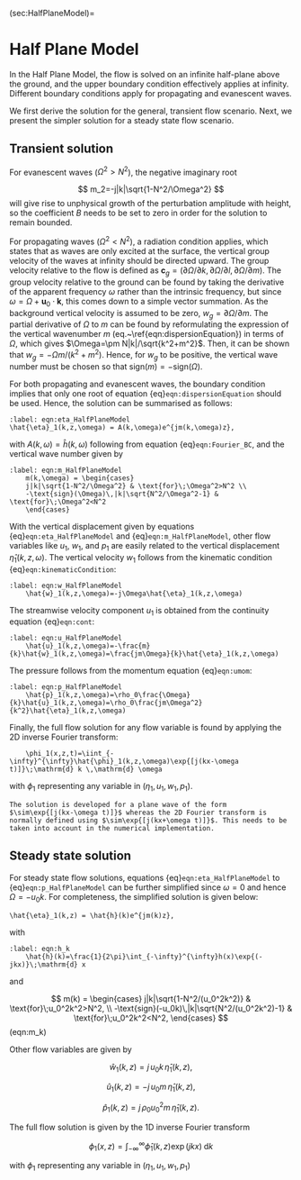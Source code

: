 (sec:HalfPlaneModel)=
# Half Plane Model

In the Half Plane Model, the flow is solved on an infinite half-plane above the ground, and the upper boundary condition effectively applies at infinity. Different boundary conditions apply for propagating and evanescent waves.

We first derive the solution for the general, transient flow scenario. Next, we present the simpler solution for a steady state flow scenario.

## Transient solution

For evanescent waves ($\Omega^2>N^2$), the negative imaginary root

$$
    m_2=-j|k|\sqrt{1-N^2/\Omega^2}
$$
will give rise to unphysical growth of the perturbation amplitude with height, so the coefficient $B$ needs to be set to zero in order for the solution to remain bounded.

For propagating waves ($\Omega^2<N^2$), a radiation condition applies, which states that as waves are only excited at the surface, the vertical group velocity of the waves at infinity should be directed upward. The group velocity relative to the flow is defined as $\mathbf{c}_g=(\partial\Omega/\partial k,\partial\Omega/\partial l,\partial\Omega/\partial m)$. The group velocity relative to the ground can be found by taking the derivative of the apparent frequency $\omega$ rather than the intrinsic frequency, but since $\omega=\Omega+\mathbf{u}_0\cdot\mathbf{k}$, this comes down to a simple vector summation. As the background vertical velocity is assumed to be zero, $w_g=\partial\Omega/\partial m$. The partial derivative of $\Omega$ to $m$ can be found by reformulating the expression of the vertical wavenumber $m$ (eq.~\ref{eqn:dispersionEquation}) in terms of $\Omega$, which gives $\Omega=\pm N|k|/\sqrt{k^2+m^2}$. Then, it can be shown that $w_g=-\Omega m/(k^2+m^2)$. Hence, for $w_g$ to be positive, the vertical wave number must be chosen so that $\text{sign}(m)=-\text{sign}(\Omega)$.

For both propagating and evanescent waves, the boundary condition implies that only one root of equation {eq}`eqn:dispersionEquation` should be used. Hence, the solution can be summarised as follows:
```{math}
:label: eqn:eta_HalfPlaneModel
\hat{\eta}_1(k,z,\omega) = A(k,\omega)e^{jm(k,\omega)z},
```
with $A(k,\omega)=\hat{h}(k,\omega)$ following from equation {eq}`eqn:Fourier_BC`, and the vertical wave number given by
```{math}
:label: eqn:m_HalfPlaneModel
    m(k,\omega) = \begin{cases}
    j|k|\sqrt{1-N^2/\Omega^2} & \text{for}\;\Omega^2>N^2 \\
    -\text{sign}(\Omega)\,|k|\sqrt{N^2/\Omega^2-1} & \text{for}\;\Omega^2<N^2
    \end{cases}
```

With the vertical displacement given by equations {eq}`eqn:eta_HalfPlaneModel` and {eq}`eqn:m_HalfPlaneModel`, other flow variables like $u_1$, $w_1$, and $p_1$ are easily related to the vertical displacement $\hat{\eta}_1(k,z,\omega)$. The vertical velocity $w_1$ follows from the kinematic condition {eq}`eqn:kinematicCondition`:
```{math}
:label: eqn:w_HalfPlaneModel
    \hat{w}_1(k,z,\omega)=-j\Omega\hat{\eta}_1(k,z,\omega)
```
The streamwise velocity component $u_1$ is obtained from the continuity equation {eq}`eqn:cont`:
```{math}
:label: eqn:u_HalfPlaneModel
    \hat{u}_1(k,z,\omega)=-\frac{m}{k}\hat{w}_1(k,z,\omega)=\frac{jm\Omega}{k}\hat{\eta}_1(k,z,\omega)
```
The pressure follows from the momentum equation {eq}`eqn:umom`:
```{math}
:label: eqn:p_HalfPlaneModel
    \hat{p}_1(k,z,\omega)=\rho_0\frac{\Omega}{k}\hat{u}_1(k,z,\omega)=\rho_0\frac{jm\Omega^2}{k^2}\hat{\eta}_1(k,z,\omega)
```
Finally, the full flow solution for any flow variable is found by applying the 2D inverse Fourier transform:
```{math}
    \phi_1(x,z,t)=\iint_{-\infty}^{\infty}\hat{\phi}_1(k,z,\omega)\exp{[j(kx-\omega t)]}\;\mathrm{d} k \,\mathrm{d} \omega
```
with $\phi_1$ representing any variable in $(\eta_1,u_1,w_1,p_1)$.
```{note}
The solution is developed for a plane wave of the form $\sim\exp{[j(kx-\omega t)]}$ whereas the 2D Fourier transform is normally defined using $\sim\exp{[j(kx+\omega t)]}$. This needs to be taken into account in the numerical implementation.
```

## Steady state solution
For steady state flow solutions, equations {eq}`eqn:eta_HalfPlaneModel` to {eq}`eqn:p_HalfPlaneModel` can be further simplified since $\omega=0$ and hence $\Omega=-u_0k$. For completeness, the simplified solution is given below:
```{math}
\hat{\eta}_1(k,z) = \hat{h}(k)e^{jm(k)z},
```
with
```{math}
:label: eqn:h_k
    \hat{h}(k)=\frac{1}{2\pi}\int_{-\infty}^{\infty}h(x)\exp{(-jkx)}\;\mathrm{d} x
```
and

$$
    m(k) = \begin{cases}
    j|k|\sqrt{1-N^2/(u_0^2k^2)} & \text{for}\;u_0^2k^2>N^2, \\
    -\text{sign}(-u_0k)\,|k|\sqrt{N^2/(u_0^2k^2)-1} & \text{for}\;u_0^2k^2<N^2,
    \end{cases}
$$ (eqn:m_k)

Other flow variables are given by

$$
\hat{w}_1(k,z)=j\, u_0 k\,\hat{\eta}_1(k,z),
$$

$$
\hat{u}_1(k,z)=-j\, u_0 m\,\hat{\eta}_1(k,z),
$$

$$
 \hat{p}_1(k,z)=j\, \rho_0 u_0^2 m\,\hat{\eta}_1(k,z).
$$

The full flow solution is given by the 1D inverse Fourier transform

$$
\phi_1(x,z)=\int_{-\infty}^{\infty}\hat{\phi}_1(k,z)\exp{(jkx)}\;\mathrm{d} k
$$

with $\phi_1$ representing any variable in $(\eta_1,u_1,w_1,p_1)$